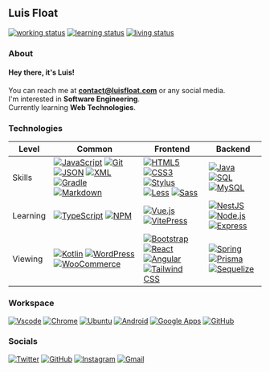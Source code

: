 ## Luis Float

[![working status](https://img.shields.io/badge/working-freelancing;%20open%20to%20work-005c99?style=flat&logo=)](https://github.com/luisfloat) [![learning status](https://img.shields.io/badge/learning-autodidactically-005c99?style=flat&logo=)](https://github.com/luisfloat) [![living status](https://img.shields.io/badge/living-Brazil,%20SC-005c99?style=flat&logo=)](https://www.google.com/maps/place/State+of+Santa+Catarina) 

### About

#### Hey there, it's Luis!

You can reach me at **contact@luisfloat.com** or any social media.<br> I'm interested in **Software Engineering**.<br> Currently learning **Web Technologies**.
### Technologies

Level | Common | Frontend | Backend
-|-|-|-
Skills | [![JavaScript](https://img.shields.io/badge/-JavaScript-333333?style=flat&logo=javascript)](https://javascript.com) [![Git](https://img.shields.io/badge/-Git-333333?style=flat&logo=git)](https://git-scm.com/) [![JSON](https://img.shields.io/badge/-JSON-333333?style=flat&logo=json)](https://www.json.org/) [![XML](https://img.shields.io/badge/-XML-333333?style=flat&logo=w3c)](https://www.w3.org/TR/REC-xml/) [![Gradle](https://img.shields.io/badge/-Gradle-333333?style=flat&logo=gradle)](https://gradle.org/) [![Markdown](https://img.shields.io/badge/-Markdown-333333?style=flat&logo=markdown)](https://daringfireball.net/projects/markdown/)  | [![HTML5](https://img.shields.io/badge/-HTML5-333333?style=flat&logo=html5)](https://html.spec.whatwg.org/) [![CSS3](https://img.shields.io/badge/-CSS3-333333?style=flat&logo=css3)](https://www.w3.org/Style/CSS/Overview.en.html) [![Stylus](https://img.shields.io/badge/-Stylus-333333?style=flat&logo=stylus)](https://stylus-lang.com/) [![Less](https://img.shields.io/badge/-Less-333333?style=flat&logo=less)](https://lesscss.org/) [![Sass](https://img.shields.io/badge/-Sass-333333?style=flat&logo=sass)](https://sass-lang.com/)  | [![Java](https://img.shields.io/badge/-Java-333333?style=flat&logo=oracle)](https://www.java.com/) [![SQL](https://img.shields.io/badge/-SQL-333333?style=flat&logo=microsoftsqlserver)](https://www.iso.org/standard/63555.html) [![MySQL](https://img.shields.io/badge/-MySQL-333333?style=flat&logo=mysql)](https://mysql.com/) 
Learning | [![TypeScript](https://img.shields.io/badge/-TypeScript-333333?style=flat&logo=typescript)](https://www.typescriptlang.org/) [![NPM](https://img.shields.io/badge/-NPM-333333?style=flat&logo=npm)](https://www.npmjs.com/)  | [![Vue.js](https://img.shields.io/badge/-Vue.js-333333?style=flat&logo=vue.js)](https://vuejs.org/) [![VitePress](https://img.shields.io/badge/-VitePress-333333?style=flat&logo=vue.js)](https://vitepress.vuejs.org/)  | [![NestJS](https://img.shields.io/badge/-NestJS-333333?style=flat&logo=nestjs)](https://nestjs.com/) [![Node.js](https://img.shields.io/badge/-Node.js-333333?style=flat&logo=nodedotjs)](https://nodejs.org/en/) [![Express](https://img.shields.io/badge/-Express-333333?style=flat&logo=express)](https://expressjs.com/) 
Viewing | [![Kotlin](https://img.shields.io/badge/-Kotlin-333333?style=flat&logo=kotlin)](https://www.jetbrains.com/opensource/kotlin/) [![WordPress](https://img.shields.io/badge/-WordPress-333333?style=flat&logo=wordpress)](https://wordpress.com/) [![WooCommerce](https://img.shields.io/badge/-WooCommerce-333333?style=flat&logo=woocommerce)](https://woocommerce.com/)  | [![Bootstrap](https://img.shields.io/badge/-Bootstrap-333333?style=flat&logo=bootstrap)](https://getbootstrap.com/) [![React](https://img.shields.io/badge/-React-333333?style=flat&logo=react)](https://reactjs.org/) [![Angular](https://img.shields.io/badge/-Angular-333333?style=flat&logo=angular)](https://angular.io) [![Tailwind CSS](https://img.shields.io/badge/-Tailwind%20CSS-333333?style=flat&logo=tailwindcss)](https://tailwindcss.com/)  | [![Spring](https://img.shields.io/badge/-Spring-333333?style=flat&logo=spring)](https://spring.io/) [![Prisma](https://img.shields.io/badge/-Prisma-333333?style=flat&logo=prisma)](https://www.prisma.io/) [![Sequelize](https://img.shields.io/badge/-Sequelize-333333?style=flat&logo=sequelize)](https://sequelize.org/) 

### Workspace

[![Vscode](https://img.shields.io/badge/-Visual%20Studio%20Code-333333?style=flat&logo=visualstudio)](https://code.visualstudio.com/) [![Chrome](https://img.shields.io/badge/-Chrome-333333?style=flat&logo=googlechrome)](https://google.com/chrome) [![Ubuntu](https://img.shields.io/badge/-Ubuntu-333333?style=flat&logo=ubuntu)](https://ubuntu.com) [![Android](https://img.shields.io/badge/-Android-333333?style=flat&logo=android)](https://android.com) [![Google Apps](https://img.shields.io/badge/-Google%20Apps-333333?style=flat&logo=google)](https://apps.google.com) [![GitHub](https://img.shields.io/badge/-GitHub-333333?style=flat&logo=github)](https://github.com) 

### Socials

[![Twitter](https://img.shields.io/badge/-Twitter-333333?style=flat&logo=twitter)](https://twitter.com/luisfloat) [![GitHub](https://img.shields.io/badge/-GitHub-333333?style=flat&logo=github)](https://github.com/luisfloat) [![Instagram](https://img.shields.io/badge/-Instagram-333333?style=flat&logo=instagram)](https://instagram.com/luisfloat) [![Gmail](https://img.shields.io/badge/-Gmail-333333?style=flat&logo=gmail)](mailto:contact@luisfloat.com) 

